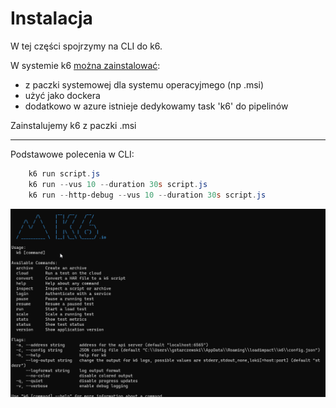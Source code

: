 # Instalacja

W tej części spojrzymy na CLI do k6.

W systemie k6 [można zainstalować](https://k6.io/docs/getting-started/installation/):

- z paczki systemowej dla systemu operacyjmego (np .msi)
- użyć jako dockera 
- dodatkowo w azure istnieje dedykowamy task 'k6' do pipelinów

Zainstalujemy k6 z paczki .msi

***

Podstawowe polecenia w CLI:

```powershell
    k6 run script.js
    k6 run --vus 10 --duration 30s script.js
    k6 run --http-debug --vus 10 --duration 30s script.js
```

![cli](img/cli.png)